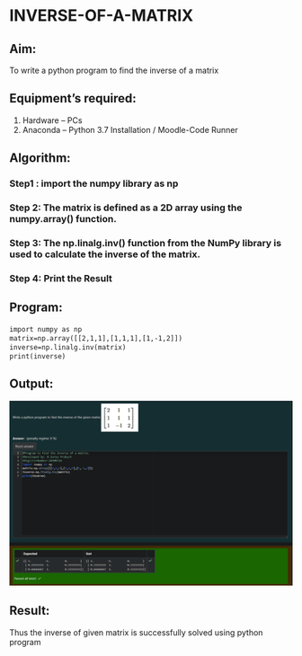 # INVERSE-OF-A-MATRIX
## Aim:
To write a python program to find the inverse of a matrix
## Equipment’s required:
1. 	Hardware – PCs
2. 	Anaconda – Python 3.7 Installation / Moodle-Code Runner
## Algorithm:
### Step1 : import the numpy library as np
### Step 2: The matrix is defined as a 2D array using the numpy.array() function.
### Step 3: The np.linalg.inv() function from the NumPy library is used to calculate the inverse of the matrix.
### Step 4: Print the Result

## Program:
    import numpy as np
    matrix=np.array([[2,1,1],[1,1,1],[1,-1,2]])
    inverse=np.linalg.inv(matrix)
    print(inverse)
## Output:
![alt text](Exp-3.png)
## Result:
Thus the inverse of given matrix is successfully solved using python program

